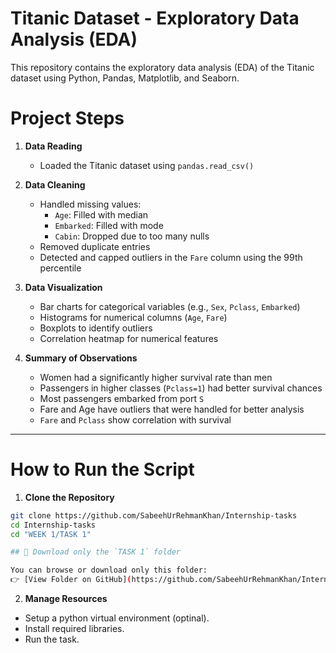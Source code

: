# Titanic Dataset - Exploratory Data Analysis (EDA)

This repository contains the exploratory data analysis (EDA) of the Titanic dataset using Python, Pandas, Matplotlib, and Seaborn.

# Project Steps

1. **Data Reading**
   - Loaded the Titanic dataset using `pandas.read_csv()`

2. **Data Cleaning**
   - Handled missing values:
     - `Age`: Filled with median
     - `Embarked`: Filled with mode
     - `Cabin`: Dropped due to too many nulls
   - Removed duplicate entries
   - Detected and capped outliers in the `Fare` column using the 99th percentile

3. **Data Visualization**
   - Bar charts for categorical variables (e.g., `Sex`, `Pclass`, `Embarked`)
   - Histograms for numerical columns (`Age`, `Fare`)
   - Boxplots to identify outliers
   - Correlation heatmap for numerical features

4. **Summary of Observations**
   - Women had a significantly higher survival rate than men
   - Passengers in higher classes (`Pclass=1`) had better survival chances
   - Most passengers embarked from port `S`
   - Fare and Age have outliers that were handled for better analysis
   - `Fare` and `Pclass` show correlation with survival

---

# How to Run the Script

1. **Clone the Repository**

```bash
git clone https://github.com/SabeehUrRehmanKhan/Internship-tasks
cd Internship-tasks
cd "WEEK 1/TASK 1"

## 📁 Download only the `TASK 1` folder

You can browse or download only this folder:
👉 [View Folder on GitHub](https://github.com/SabeehUrRehmanKhan/Internship-tasks/tree/main/WEEK%201/TASK%201)

```

2. **Manage Resources**
- Setup a python virtual environment (optinal).
- Install required libraries.
- Run the task. 
